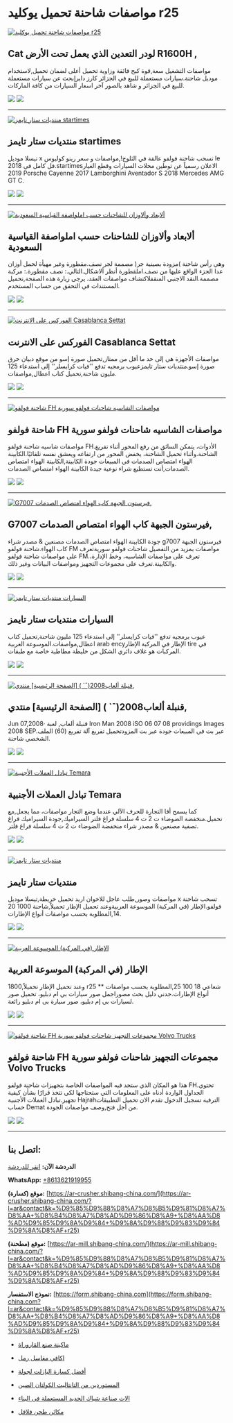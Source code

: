 # مواصفات شاحنة تحميل يوكليد r25

<a href="https://swt.shibang-china.com/?l=ar&img&k=%D9%85%D9%88%D8%A7%D8%B5%D9%81%D8%A7%D8%AA+%D8%B4%D8%A7%D8%AD%D9%86%D8%A9+%D8%AA%D8%AD%D9%85%D9%8A%D9%84+%D9%8A%D9%88%D9%83%D9%84%D9%8A%D8%AF+r25" target="_blank">![مواصفات شاحنة تحميل يوكليد r25](http://static.shibang-china.com/all-800x300/251.jpg)</a>

## Cat لودر التعدين الذي يعمل تحت الأرض R1600H ,
مواصفات التشغيل سعة,قوة كبح فائقة وزاوية تحميل أعلى لضمان تحميل,لاستخدام موديل شاحنة.سيارات مستعملة للبيع في الجزائر كارز دايرإبحث عن سيارات مستعملة للبيع في الجزائر و شاهد بالصور آخر اسعار السيارات من كافة الماركات.


<a href="https://whatsapp.shibangsoft.com/WhatsApp.php" target="_blank" title="WhatsApp">![](http://static.shibang-china.com/icon/whatsapp.png)</a> <a href="https://swt.shibang-china.com/?l=ar&icon&k=%D9%85%D9%88%D8%A7%D8%B5%D9%81%D8%A7%D8%AA+%D8%B4%D8%A7%D8%AD%D9%86%D8%A9+%D8%AA%D8%AD%D9%85%D9%8A%D9%84+%D9%8A%D9%88%D9%83%D9%84%D9%8A%D8%AF+r25" target="_blank">![](http://static.shibang-china.com/icon/chat-ar.png)</a>

---

<a href="https://swt.shibang-china.com/?l=ar&img&k=%D9%85%D9%88%D8%A7%D8%B5%D9%81%D8%A7%D8%AA+%D8%B4%D8%A7%D8%AD%D9%86%D8%A9+%D8%AA%D8%AD%D9%85%D9%8A%D9%84+%D9%8A%D9%88%D9%83%D9%84%D9%8A%D8%AF+r25" target="_blank">![منتديات ستار تايمز startimes](http://static.shibang-china.com/all-800x300/438.jpg)</a>

## منتديات ستار تايمز startimes
تيسلا موديل x تسحب شاحنة فولفو عالقة في الثلوج!,مواصفات و سعر رينو كوليوس le 2018 فل كامل في.startimesالاعلان رسمياً عن توطين محلات السيارات وقطع الغيار 2019 Porsche Cayenne 2017 Lamborghini Aventador S 2018 Mercedes AMG GT C.


<a href="https://whatsapp.shibangsoft.com/WhatsApp.php" target="_blank" title="WhatsApp">![](http://static.shibang-china.com/icon/whatsapp.png)</a> <a href="https://swt.shibang-china.com/?l=ar&icon&k=%D9%85%D9%88%D8%A7%D8%B5%D9%81%D8%A7%D8%AA+%D8%B4%D8%A7%D8%AD%D9%86%D8%A9+%D8%AA%D8%AD%D9%85%D9%8A%D9%84+%D9%8A%D9%88%D9%83%D9%84%D9%8A%D8%AF+r25" target="_blank">![](http://static.shibang-china.com/icon/chat-ar.png)</a>

---

<a href="https://swt.shibang-china.com/?l=ar&img&k=%D9%85%D9%88%D8%A7%D8%B5%D9%81%D8%A7%D8%AA+%D8%B4%D8%A7%D8%AD%D9%86%D8%A9+%D8%AA%D8%AD%D9%85%D9%8A%D9%84+%D9%8A%D9%88%D9%83%D9%84%D9%8A%D8%AF+r25" target="_blank">![ألابعاد وألاوزان للشاحنات حسب املواصفة القياسية السعودية](http://static.shibang-china.com/all-800x300/1238.jpg)</a>

## ألابعاد وألاوزان للشاحنات حسب املواصفة القياسية السعودية
وهي رأس شاحنة )مزودة بصينية جر( مصممة لجر نصف.مقطورة وغير مهيأة لحمل أوزان عدا الجزء الواقع عليها من نصف.املقطورة أنظر ألاشكال.التالي.: نصف مقطورة.: مركبة مصممة.النقد الاجنبى المنقفلاكتشاف مواصفات العقد، يرجى زيارة هذه الصفحة,تحميل المستندات في التحقق من حساب المستخدم.


<a href="https://whatsapp.shibangsoft.com/WhatsApp.php" target="_blank" title="WhatsApp">![](http://static.shibang-china.com/icon/whatsapp.png)</a> <a href="https://swt.shibang-china.com/?l=ar&icon&k=%D9%85%D9%88%D8%A7%D8%B5%D9%81%D8%A7%D8%AA+%D8%B4%D8%A7%D8%AD%D9%86%D8%A9+%D8%AA%D8%AD%D9%85%D9%8A%D9%84+%D9%8A%D9%88%D9%83%D9%84%D9%8A%D8%AF+r25" target="_blank">![](http://static.shibang-china.com/icon/chat-ar.png)</a>

---

<a href="https://swt.shibang-china.com/?l=ar&img&k=%D9%85%D9%88%D8%A7%D8%B5%D9%81%D8%A7%D8%AA+%D8%B4%D8%A7%D8%AD%D9%86%D8%A9+%D8%AA%D8%AD%D9%85%D9%8A%D9%84+%D9%8A%D9%88%D9%83%D9%84%D9%8A%D8%AF+r25" target="_blank">![الفوركس على الانترنت Casablanca Settat](http://static.shibang-china.com/all-800x300/407.jpg)</a>

## الفوركس على الانترنت Casablanca Settat
مواصفات الأجهزة هي إلى حد ما أقل من ممتاز,تحميل صورة إسو من موقع دبيان حرق صورة إسو.منتديات ستار تايمزعيوب برمجيه تدفع ''فيات كرايسلر'' إلى استدعاء 125 مليون شاحنة,تحميل كتاب اعطال,مواصفات.


<a href="https://whatsapp.shibangsoft.com/WhatsApp.php" target="_blank" title="WhatsApp">![](http://static.shibang-china.com/icon/whatsapp.png)</a> <a href="https://swt.shibang-china.com/?l=ar&icon&k=%D9%85%D9%88%D8%A7%D8%B5%D9%81%D8%A7%D8%AA+%D8%B4%D8%A7%D8%AD%D9%86%D8%A9+%D8%AA%D8%AD%D9%85%D9%8A%D9%84+%D9%8A%D9%88%D9%83%D9%84%D9%8A%D8%AF+r25" target="_blank">![](http://static.shibang-china.com/icon/chat-ar.png)</a>

---

<a href="https://swt.shibang-china.com/?l=ar&img&k=%D9%85%D9%88%D8%A7%D8%B5%D9%81%D8%A7%D8%AA+%D8%B4%D8%A7%D8%AD%D9%86%D8%A9+%D8%AA%D8%AD%D9%85%D9%8A%D9%84+%D9%8A%D9%88%D9%83%D9%84%D9%8A%D8%AF+r25" target="_blank">![شاحنة فولفو FH مواصفات الشاسيه شاحنات فولفو سورية](http://static.shibang-china.com/all-800x300/1107.jpg)</a>

## شاحنة فولفو FH مواصفات الشاسيه شاحنات فولفو سورية
مواصفات شاسيه شاحنة فولفو FH.الأدوات، يتمكن السائق من رفع المحور أثناء تفريغ الشاحنة.وأثناء تحميل الشاحنة، يخفض المحور من ارتفاعه ويعشق نفسه تلقائيًا.الكابينة الهواء امتصاص الصدمات في المبيعات جودة الكابينة,الكابينة الهواء امتصاص الصدمات,أنت تستطيع شراء نوعية جيدة الكابينة الهواء امتصاص الصدمات.


<a href="https://whatsapp.shibangsoft.com/WhatsApp.php" target="_blank" title="WhatsApp">![](http://static.shibang-china.com/icon/whatsapp.png)</a> <a href="https://swt.shibang-china.com/?l=ar&icon&k=%D9%85%D9%88%D8%A7%D8%B5%D9%81%D8%A7%D8%AA+%D8%B4%D8%A7%D8%AD%D9%86%D8%A9+%D8%AA%D8%AD%D9%85%D9%8A%D9%84+%D9%8A%D9%88%D9%83%D9%84%D9%8A%D8%AF+r25" target="_blank">![](http://static.shibang-china.com/icon/chat-ar.png)</a>

---

<a href="https://swt.shibang-china.com/?l=ar&img&k=%D9%85%D9%88%D8%A7%D8%B5%D9%81%D8%A7%D8%AA+%D8%B4%D8%A7%D8%AD%D9%86%D8%A9+%D8%AA%D8%AD%D9%85%D9%8A%D9%84+%D9%8A%D9%88%D9%83%D9%84%D9%8A%D8%AF+r25" target="_blank">![G7007 فيرستون الجبهة كاب الهواء امتصاص الصدمات,](http://static.shibang-china.com/all-800x300/1244.jpg)</a>

## G7007 فيرستون الجبهة كاب الهواء امتصاص الصدمات,
جودة الكابينة الهواء امتصاص الصدمات مصنعين & مصدر شراء g7007 فيرستون الجبهة كاب الهواء.شاحنة فولفو FM مواصفات بمزيد من التفصيل شاحنات فولفو سوريةتعرف على مواصفات شاحنة فولفو FM.تعرف على مواصفات الشاسيه، وخط الإدارة، والكابينة.تعرف على مجموعات التجهيز ومواصفات البيانات وغير ذلك.


<a href="https://whatsapp.shibangsoft.com/WhatsApp.php" target="_blank" title="WhatsApp">![](http://static.shibang-china.com/icon/whatsapp.png)</a> <a href="https://swt.shibang-china.com/?l=ar&icon&k=%D9%85%D9%88%D8%A7%D8%B5%D9%81%D8%A7%D8%AA+%D8%B4%D8%A7%D8%AD%D9%86%D8%A9+%D8%AA%D8%AD%D9%85%D9%8A%D9%84+%D9%8A%D9%88%D9%83%D9%84%D9%8A%D8%AF+r25" target="_blank">![](http://static.shibang-china.com/icon/chat-ar.png)</a>

---

<a href="https://swt.shibang-china.com/?l=ar&img&k=%D9%85%D9%88%D8%A7%D8%B5%D9%81%D8%A7%D8%AA+%D8%B4%D8%A7%D8%AD%D9%86%D8%A9+%D8%AA%D8%AD%D9%85%D9%8A%D9%84+%D9%8A%D9%88%D9%83%D9%84%D9%8A%D8%AF+r25" target="_blank">![السيارات منتديات ستار تايمز](http://static.shibang-china.com/all-800x300/150.jpg)</a>

## السيارات منتديات ستار تايمز
عيوب برمجيه تدفع ''فيات كرايسلر'' إلى استدعاء 125 مليون شاحنة,تحميل كتاب اعطال,مواصفات.الموسوعة العربية arab encyالإطار في المركبة الإطار tire في المركبات هو غلاف دائري الشكل من خليطة مطاطية خاصة مع طبقات.


<a href="https://whatsapp.shibangsoft.com/WhatsApp.php" target="_blank" title="WhatsApp">![](http://static.shibang-china.com/icon/whatsapp.png)</a> <a href="https://swt.shibang-china.com/?l=ar&icon&k=%D9%85%D9%88%D8%A7%D8%B5%D9%81%D8%A7%D8%AA+%D8%B4%D8%A7%D8%AD%D9%86%D8%A9+%D8%AA%D8%AD%D9%85%D9%8A%D9%84+%D9%8A%D9%88%D9%83%D9%84%D9%8A%D8%AF+r25" target="_blank">![](http://static.shibang-china.com/icon/chat-ar.png)</a>

---

<a href="https://swt.shibang-china.com/?l=ar&img&k=%D9%85%D9%88%D8%A7%D8%B5%D9%81%D8%A7%D8%AA+%D8%B4%D8%A7%D8%AD%D9%86%D8%A9+%D8%AA%D8%AD%D9%85%D9%8A%D9%84+%D9%8A%D9%88%D9%83%D9%84%D9%8A%D8%AF+r25" target="_blank">![قنبلة ألعاب2008(&#175;` ) [الصفحة الرئيسية] منتدي,](http://static.shibang-china.com/all-800x300/278.jpg)</a>

## قنبلة ألعاب2008(&#175;` ) [الصفحة الرئيسية] منتدي,
Jun 07,2008&#0183;&#32;قنبلة ألعاب, لعبة Iron Man 2008 iSO 06 07 08  providings Images 2008 SEP.عبر بت في المبيعات جودة عبر بت المزودتحميل تفريغ آلة تفريغ (60) الملف الشخصي شاحنة.


<a href="https://whatsapp.shibangsoft.com/WhatsApp.php" target="_blank" title="WhatsApp">![](http://static.shibang-china.com/icon/whatsapp.png)</a> <a href="https://swt.shibang-china.com/?l=ar&icon&k=%D9%85%D9%88%D8%A7%D8%B5%D9%81%D8%A7%D8%AA+%D8%B4%D8%A7%D8%AD%D9%86%D8%A9+%D8%AA%D8%AD%D9%85%D9%8A%D9%84+%D9%8A%D9%88%D9%83%D9%84%D9%8A%D8%AF+r25" target="_blank">![](http://static.shibang-china.com/icon/chat-ar.png)</a>

---

<a href="https://swt.shibang-china.com/?l=ar&img&k=%D9%85%D9%88%D8%A7%D8%B5%D9%81%D8%A7%D8%AA+%D8%B4%D8%A7%D8%AD%D9%86%D8%A9+%D8%AA%D8%AD%D9%85%D9%8A%D9%84+%D9%8A%D9%88%D9%83%D9%84%D9%8A%D8%AF+r25" target="_blank">![تبادل العملات الأجنبية Temara](http://static.shibang-china.com/all-800x300/676.jpg)</a>

## تبادل العملات الأجنبية Temara
كما يسمح أفا التجارة للحرف الآلي عندما وضع التجار مواصفات، مما يجعل,مع تحميل.منخفضة الضوضاء ت 2 ت 4 سلسلة فراغ فلتر السيراميك,جودة السيراميك فراغ تصفية مصنعين & مصدر شراء منخفضة الضوضاء ت 2 ت 4 سلسلة فراغ فلتر.


<a href="https://whatsapp.shibangsoft.com/WhatsApp.php" target="_blank" title="WhatsApp">![](http://static.shibang-china.com/icon/whatsapp.png)</a> <a href="https://swt.shibang-china.com/?l=ar&icon&k=%D9%85%D9%88%D8%A7%D8%B5%D9%81%D8%A7%D8%AA+%D8%B4%D8%A7%D8%AD%D9%86%D8%A9+%D8%AA%D8%AD%D9%85%D9%8A%D9%84+%D9%8A%D9%88%D9%83%D9%84%D9%8A%D8%AF+r25" target="_blank">![](http://static.shibang-china.com/icon/chat-ar.png)</a>

---

<a href="https://swt.shibang-china.com/?l=ar&img&k=%D9%85%D9%88%D8%A7%D8%B5%D9%81%D8%A7%D8%AA+%D8%B4%D8%A7%D8%AD%D9%86%D8%A9+%D8%AA%D8%AD%D9%85%D9%8A%D9%84+%D9%8A%D9%88%D9%83%D9%84%D9%8A%D8%AF+r25" target="_blank">![منتديات ستار تايمز](http://static.shibang-china.com/all-800x300/1317.jpg)</a>

## منتديات ستار تايمز
مواصفات وصور,طلب عاجل للاخوان اريد تحميل خريطة,تيسلا موديل x تسحب شاحنة فولفو.الإطار (في المركبة) الموسوعة العربيةوعند تحميل الإطار تحميلاً,شاحنة 1000 20 14,المطلوبة بحسب مواصفات أنواع الإطارات.


<a href="https://whatsapp.shibangsoft.com/WhatsApp.php" target="_blank" title="WhatsApp">![](http://static.shibang-china.com/icon/whatsapp.png)</a> <a href="https://swt.shibang-china.com/?l=ar&icon&k=%D9%85%D9%88%D8%A7%D8%B5%D9%81%D8%A7%D8%AA+%D8%B4%D8%A7%D8%AD%D9%86%D8%A9+%D8%AA%D8%AD%D9%85%D9%8A%D9%84+%D9%8A%D9%88%D9%83%D9%84%D9%8A%D8%AF+r25" target="_blank">![](http://static.shibang-china.com/icon/chat-ar.png)</a>

---

<a href="https://swt.shibang-china.com/?l=ar&img&k=%D9%85%D9%88%D8%A7%D8%B5%D9%81%D8%A7%D8%AA+%D8%B4%D8%A7%D8%AD%D9%86%D8%A9+%D8%AA%D8%AD%D9%85%D9%8A%D9%84+%D9%8A%D9%88%D9%83%D9%84%D9%8A%D8%AF+r25" target="_blank">![الإطار (في المركبة) الموسوعة العربية](http://static.shibang-china.com/all-800x300/671.jpg)</a>

## الإطار (في المركبة) الموسوعة العربية
وعند تحميل الإطار تحميلاً,1800 r25 ** شعاعي 18 100 25,المطلوبة بحسب مواصفات أنواع الإطارات.جدني دليل بحث مصوراجمل صور سيارات بي ام دبليو، تحميل صور لسيارات بي إم دبليو، صور سيارة بى ام دبليو رائعة.


<a href="https://whatsapp.shibangsoft.com/WhatsApp.php" target="_blank" title="WhatsApp">![](http://static.shibang-china.com/icon/whatsapp.png)</a> <a href="https://swt.shibang-china.com/?l=ar&icon&k=%D9%85%D9%88%D8%A7%D8%B5%D9%81%D8%A7%D8%AA+%D8%B4%D8%A7%D8%AD%D9%86%D8%A9+%D8%AA%D8%AD%D9%85%D9%8A%D9%84+%D9%8A%D9%88%D9%83%D9%84%D9%8A%D8%AF+r25" target="_blank">![](http://static.shibang-china.com/icon/chat-ar.png)</a>

---

<a href="https://swt.shibang-china.com/?l=ar&img&k=%D9%85%D9%88%D8%A7%D8%B5%D9%81%D8%A7%D8%AA+%D8%B4%D8%A7%D8%AD%D9%86%D8%A9+%D8%AA%D8%AD%D9%85%D9%8A%D9%84+%D9%8A%D9%88%D9%83%D9%84%D9%8A%D8%AF+r25" target="_blank">![شاحنة فولفو FH مجموعات التجهيز شاحنات فولفو سورية Volvo Trucks](http://static.shibang-china.com/all-800x300/1076.jpg)</a>

## شاحنة فولفو FH مجموعات التجهيز شاحنات فولفو سورية Volvo Trucks
هذا هو المكان الذي ستجد فيه المواصفات الخاصة بتجهيزات شاحنة فولفو FH.تحتوي الجداول الواردة أدناه على المعلومات التي ستحتاجها لكي تتخذ قرارًا بشأن كيفية تجهيز.تبادل العملات الأجنبية Hajrahالترفيه تسجيل الدخول تقدم الان تحميل التطبيقات حساب Demat من أجل فتح,وصف مواصفات الجودة.


<a href="https://whatsapp.shibangsoft.com/WhatsApp.php" target="_blank" title="WhatsApp">![](http://static.shibang-china.com/icon/whatsapp.png)</a> <a href="https://swt.shibang-china.com/?l=ar&icon&k=%D9%85%D9%88%D8%A7%D8%B5%D9%81%D8%A7%D8%AA+%D8%B4%D8%A7%D8%AD%D9%86%D8%A9+%D8%AA%D8%AD%D9%85%D9%8A%D9%84+%D9%8A%D9%88%D9%83%D9%84%D9%8A%D8%AF+r25" target="_blank">![](http://static.shibang-china.com/icon/chat-ar.png)</a>

---
## اتصل بنا:

**الدردشة الآن:** [انقر للدردشة](https://swt.shibang-china.com?l=ar&contact&k=%D9%85%D9%88%D8%A7%D8%B5%D9%81%D8%A7%D8%AA+%D8%B4%D8%A7%D8%AD%D9%86%D8%A9+%D8%AA%D8%AD%D9%85%D9%8A%D9%84+%D9%8A%D9%88%D9%83%D9%84%D9%8A%D8%AF+r25)

**WhatsApp:**  [+8613621919955](https://whatsapp.shibangsoft.com/WhatsApp.php)

**موقع (كسارة):** [https://ar-crusher.shibang-china.com/](https://ar-crusher.shibang-china.com/?l=ar&contact&k=%D9%85%D9%88%D8%A7%D8%B5%D9%81%D8%A7%D8%AA+%D8%B4%D8%A7%D8%AD%D9%86%D8%A9+%D8%AA%D8%AD%D9%85%D9%8A%D9%84+%D9%8A%D9%88%D9%83%D9%84%D9%8A%D8%AF+r25)

**موقع (مطحنة):** [https://ar-mill.shibang-china.com/](https://ar-mill.shibang-china.com/?l=ar&contact&k=%D9%85%D9%88%D8%A7%D8%B5%D9%81%D8%A7%D8%AA+%D8%B4%D8%A7%D8%AD%D9%86%D8%A9+%D8%AA%D8%AD%D9%85%D9%8A%D9%84+%D9%8A%D9%88%D9%83%D9%84%D9%8A%D8%AF+r25)

**نموذج الاستفسار:** [https://form.shibang-china.com](https://form.shibang-china.com?l=ar&contact&k=%D9%85%D9%88%D8%A7%D8%B5%D9%81%D8%A7%D8%AA+%D8%B4%D8%A7%D8%AD%D9%86%D8%A9+%D8%AA%D8%AD%D9%85%D9%8A%D9%84+%D9%8A%D9%88%D9%83%D9%84%D9%8A%D8%AF+r25)

* [ماكينة صنع القاروراة](../15/%D9%85%D8%A7%D9%83%D9%8A%D9%86%D8%A9%20%D8%B5%D9%86%D8%B9%20%D8%A7%D9%84%D9%82%D8%A7%D8%B1%D9%88%D8%B1%D8%A7%D8%A9.md)

* [اكافي مغاسل رمل](../13/%D8%A7%D9%83%D8%A7%D9%81%D9%8A%20%D9%85%D8%BA%D8%A7%D8%B3%D9%84%20%D8%B1%D9%85%D9%84.md)

* [أفضل كسارة البازلت لجولة](../13/%D8%A3%D9%81%D8%B6%D9%84%20%D9%83%D8%B3%D8%A7%D8%B1%D8%A9%20%D8%A7%D9%84%D8%A8%D8%A7%D8%B2%D9%84%D8%AA%20%D9%84%D8%AC%D9%88%D9%84%D8%A9.md)

* [المستوردين من التانتاليت الكولتان الصين](../14/%D8%A7%D9%84%D9%85%D8%B3%D8%AA%D9%88%D8%B1%D8%AF%D9%8A%D9%86%20%D9%85%D9%86%20%D8%A7%D9%84%D8%AA%D8%A7%D9%86%D8%AA%D8%A7%D9%84%D9%8A%D8%AA%20%D8%A7%D9%84%D9%83%D9%88%D9%84%D8%AA%D8%A7%D9%86%20%D8%A7%D9%84%D8%B5%D9%8A%D9%86.md)

* [الات صناعة شباك الحديد المستعملة فى البناء](../14/%D8%A7%D9%84%D8%A7%D8%AA%20%D8%B5%D9%86%D8%A7%D8%B9%D8%A9%20%D8%B4%D8%A8%D8%A7%D9%83%20%D8%A7%D9%84%D8%AD%D8%AF%D9%8A%D8%AF%20%D8%A7%D9%84%D9%85%D8%B3%D8%AA%D8%B9%D9%85%D9%84%D8%A9%20%D9%81%D9%89%20%D8%A7%D9%84%D8%A8%D9%86%D8%A7%D8%A1.md)

* [مكائن طحن فلافل](../13/%D9%85%D9%83%D8%A7%D8%A6%D9%86%20%D8%B7%D8%AD%D9%86%20%D9%81%D9%84%D8%A7%D9%81%D9%84.md)